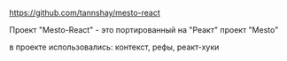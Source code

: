 https://github.com/tannshay/mesto-react

Проект "Mesto-React" - это портированный на "Реакт" проект "Mesto"

в проекте использовались: контекст, рефы, реакт-хуки